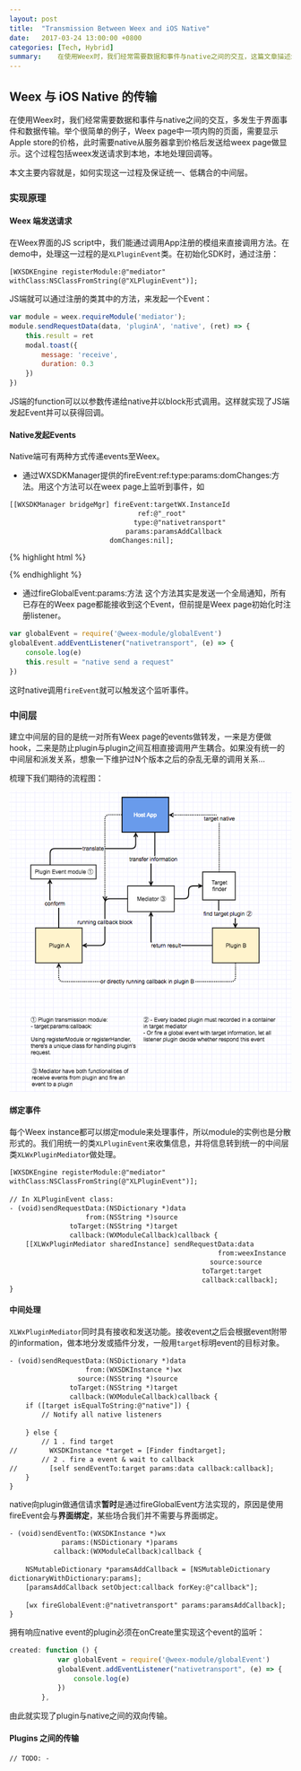 ```yaml
---
layout: post
title:  "Transmission Between Weex and iOS Native"
date:   2017-03-24 13:00:00 +0800
categories: [Tech, Hybrid]
summary:    在使用Weex时，我们经常需要数据和事件与native之间的交互，这篇文章描述怎么建立一个统一的交互路由。
---
```


## Weex 与 iOS Native 的传输

在使用Weex时，我们经常需要数据和事件与native之间的交互，多发生于界面事件和数据传输。举个很简单的例子，Weex page中一项内购的页面，需要显示Apple store的价格，此时需要native从服务器拿到价格后发送给weex page做显示。这个过程包括weex发送请求到本地，本地处理回调等。

本文主要内容就是，如何实现这一过程及保证统一、低耦合的中间层。

### 实现原理

#### Weex 端发送请求
在Weex界面的JS script中，我们能通过调用App注册的模组来直接调用方法。在demo中，处理这一过程的是`XLPluginEvent`类。在初始化SDK时，通过注册：

```objc
[WXSDKEngine registerModule:@"mediator" withClass:NSClassFromString(@"XLPluginEvent")];
```

JS端就可以通过注册的类其中的方法，来发起一个Event：

```js
var module = weex.requireModule('mediator');
module.sendRequestData(data, 'pluginA', 'native', (ret) => {
	this.result = ret
	modal.toast({
		message: 'receive',
		duration: 0.3
	})
})
```
JS端的function可以以参数传递给native并以block形式调用。这样就实现了JS端发起Event并可以获得回调。

#### Native发起Events

Native端可有两种方式传递events至Weex。

-  通过WXSDKManager提供的fireEvent:ref:type:params:domChanges:方法。用这个方法可以在weex page上监听到事件，如
```objc
[[WXSDKManager bridgeMgr] fireEvent:targetWX.InstanceId
                                ref:@"_root" 
                               type:@"nativetransport"
                             params:paramsAddCallback
                         domChanges:nil];
```
{% highlight html %}
  <template>
    <text onClick='onClick' onnativetransport="{{nativeTransport}}" id='text1'>callback: {{result}}</text>
  </template>

  <script>
    # 上略
    nativeTransport: function(e) {
      console.log(e)
    }
  </script>
{% endhighlight %}

-  通过fireGlobalEvent:params:方法
这个方法其实是发送一个全局通知，所有已存在的Weex page都能接收到这个Event，但前提是Weex page初始化时注册listener。
```js
var globalEvent = require('@weex-module/globalEvent')
globalEvent.addEventListener("nativetransport", (e) => {
	console.log(e)
	this.result = "native send a request"
})
```
这时native调用`fireEvent`就可以触发这个监听事件。

### 中间层
建立中间层的目的是统一对所有Weex page的events做转发，一来是方便做hook，二来是防止plugin与plugin之间互相直接调用产生耦合。如果没有统一的中间层和派发关系，想象一下维护过N个版本之后的杂乱无章的调用关系...

梳理下我们期待的流程图：

![image](https://raw.githubusercontent.com/Mioke/resources/master/images/weex_native_transport.png)

#### 绑定事件
每个Weex instance都可以绑定module来处理事件，所以module的实例也是分散形式的。我们用统一的类`XLPluginEvent`来收集信息，并将信息转到统一的中间层类`XLWxPluginMediator`做处理。

```objc
[WXSDKEngine registerModule:@"mediator" withClass:NSClassFromString(@"XLPluginEvent")];

// In XLPluginEvent class:
- (void)sendRequestData:(NSDictionary *)data
                   from:(NSString *)source
               toTarget:(NSString *)target
               callback:(WXModuleCallback)callback {
    [[XLWxPluginMediator sharedInstance] sendRequestData:data
                                                    from:weexInstance
                                                  source:source
                                                toTarget:target
                                                callback:callback];
}

```

#### 中间处理
`XLWxPluginMediator`同时具有接收和发送功能。接收event之后会根据event附带的information，做本地分发或插件分发，一般用`target`标明event的目标对象。
```objc
- (void)sendRequestData:(NSDictionary *)data
                   from:(WXSDKInstance *)wx
                 source:(NSString *)source
               toTarget:(NSString *)target
               callback:(WXModuleCallback)callback {
    if ([target isEqualToString:@"native"]) {
        // Notify all native listeners
        
    } else {
        // 1 . find target
//        WXSDKInstance *target = [Finder findtarget];
        // 2 . fire a event & wait to callback
//        [self sendEventTo:target params:data callback:callback];
    }
}

```
native向plugin做通信请求**暂时**是通过fireGlobalEvent方法实现的，原因是使用fireEvent会与**界面绑定**，某些场合我们并不需要与界面绑定。

```objc
- (void)sendEventTo:(WXSDKInstance *)wx 
             params:(NSDictionary *)params
           callback:(WXModuleCallback)callback {
           
    NSMutableDictionary *paramsAddCallback = [NSMutableDictionary dictionaryWithDictionary:params];
    [paramsAddCallback setObject:callback forKey:@"callback"];
    
    [wx fireGlobalEvent:@"nativetransport" params:paramsAddCallback];
}
```
拥有响应native event的plugin必须在onCreate里实现这个event的监听：
```js
created: function () {
            var globalEvent = require('@weex-module/globalEvent')
            globalEvent.addEventListener("nativetransport", (e) => {
                console.log(e)
            })
        },
```

由此就实现了plugin与native之间的双向传输。

#### Plugins 之间的传输

```objc
// TODO: - 
```